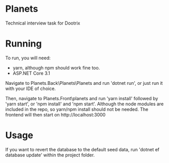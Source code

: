 # Planets
Technical interview task for Dootrix

# Running
To run, you will need:
- yarn, although npm should work fine too.
- ASP.NET Core 3.1

Navigate to Planets.Back\Planets\Planets and run 'dotnet run', or just run it with your IDE of choice.

Then, navigate to Planets.Front\planets and run 'yarn install' followed by 'yarn start', or 'npm install' and 'npm start'. Although the node modules are included in the repo, so yarn/npm install should not be needed. The frontend will then start on http://localhost:3000

# Usage
If you want to revert the database to the default seed data, run 'dotnet ef database update' within the project folder.
